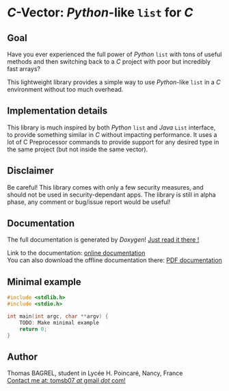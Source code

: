 # *C*-Vector: *Python*-like `list` for *C*

## Goal

Have you ever experienced the full power of *Python* `list` with tons of useful methods and then switching back to a *C* project with poor but incredibly 
fast arrays?

This lightweight library provides a simple way to use *Python*-like `list` in a *C* environment without too much overhead.

## Implementation details

This library is much inspired by both *Python* `list` and *Java* `List` interface, to provide something similar in *C* without impacting performance.
It uses a lot of C Preprocessor commands to provide support for any desired 
type in the same project (but not inside the same vector).

## Disclaimer

Be careful! This library comes with only a few security measures, and should not be used in security-dependant apps. The library is still in alpha 
phase, any comment or bug/issue report would be useful!

## Documentation

The full documentation is generated by *Doxygen*! [Just read it there !](http://tbagrel1.github.io/cvector/docs/index.html)

Link to the documentation: [online documentation](http://tbagrel1.github.io/cvector/docs/index.html)  
You can also download the offline documentation there: [PDF documentation](http://tbagrel1.github.io/cvector/docs/latex/refman.pdf)

## Minimal example

```C
#include <stdlib.h>
#include <stdio.h>

int main(int argc, char **argv) {
    TODO: Make minimal example
    return 0;
}

```

## Author

Thomas BAGREL, student in Lycée H. Poincaré, Nancy, France  
[Contact me at: tomsb07 _at_ gmail _dot_ com!](mailto:tomsb07@gmail.com)
